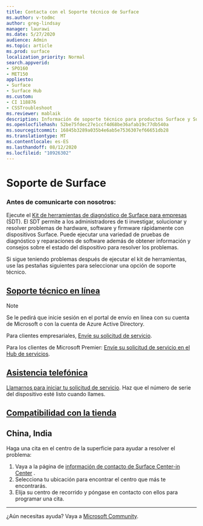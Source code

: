 ```yaml
---
title: Contacta con el Soporte técnico de Surface
ms.author: v-todmc
author: greg-lindsay
manager: laurawi
ms.date: 5/27/2020
audience: Admin
ms.topic: article
ms.prod: surface
localization_priority: Normal
search.appverid:
- SPO160
- MET150
appliesto:
- Surface
- Surface Hub
ms.custom:
- CI 118876
- CSSTroubleshoot
ms.reviewer: mablaik
description: Información de soporte técnico para productos Surface y Surface Hub de Microsoft.
ms.openlocfilehash: 52be75fdec27e1ccf4d68be36afab19c77db540a
ms.sourcegitcommit: 16845b3289a035b4e6ab5e7536307ef66651db28
ms.translationtype: MT
ms.contentlocale: es-ES
ms.lasthandoff: 08/12/2020
ms.locfileid: "10926302"
---
```

# Soporte de Surface

### Antes de comunicarte con nosotros:  

Ejecute el [Kit de herramientas de diagnóstico de Surface para empresas](https://docs.microsoft.com/surface/surface-diagnostic-toolkit-business) (SDT). El SDT permite a los administradores de ti investigar, solucionar y resolver problemas de hardware, software y firmware rápidamente con dispositivos Surface. Puede ejecutar una variedad de pruebas de diagnóstico y reparaciones de software además de obtener información y consejos sobre el estado del dispositivo para resolver los problemas. 

Si sigue teniendo problemas después de ejecutar el kit de herramientas, use las pestañas siguientes para seleccionar una opción de soporte técnico.

## [Soporte técnico en línea](#tab/online)

> [!NOTE]
> Se le pedirá que inicie sesión en el portal de envío en línea con su cuenta de Microsoft o con la cuenta de Azure Active Directory.  

Para clientes empresariales, [Envíe su solicitud de servicio](https://support.microsoft.com/supportforbusiness/productselection?sapid=d383b26c-f150-6220-8f1b-e8aa325d9727). 

Para los clientes de Microsoft Premier: [Envíe su solicitud de servicio en el Hub de servicios](https://serviceshub.microsoft.com/support/contactsupport). 

 
## [Asistencia telefónica](#tab/phone)

[Llamarnos para iniciar tu solicitud de servicio](https://support.microsoft.com/help/4051701/global-customer-service-phone-numbers). Haz que el número de serie del dispositivo esté listo cuando llames. 

## [Compatibilidad con la tienda](#tab/instore)

## China, India

Haga una cita en el centro de la superficie para ayudar a resolver el problema:

1. Vaya a la página de [información de contacto de Surface Center-in Center](https://support.microsoft.com/help/4498593/find-surface-walk-in-center-contact-information) . 
2. Selecciona tu ubicación para encontrar el centro que más te encontrarás.  
3. Elija su centro de recorrido y póngase en contacto con ellos para programar una cita.


---

¿Aún necesitas ayuda? Vaya a [Microsoft Community](https://answers.microsoft.com/).
